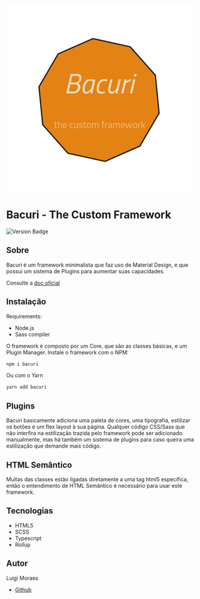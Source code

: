 ![Bacuri logo](Bacuri.png)
# Bacuri - The Custom Framework

![Version Badge](https://badgen.net/badge/version/0.1.0-alpha/green)

## Sobre

Bacuri é um framework minimalista que faz uso de Material Design, e que possui
um sistema de Plugins para aumentar suas capacidades.

Consulte a [doc oficial](https://github.com/luigi-ms/bacuri-framework/wiki)
## Instalação

Requirements:
- Node.js 
- Sass compiler

O framework é composto por um Core, que são as classes básicas, e um Plugin Manager.
Instale o framework com o NPM:

```bash
npm i bacuri
```

Ou com o Yarn
```bash
yarn add bacuri
```

## Plugins

Bacuri basicamente adiciona uma paleta de cores, uma tipografia, estilizar
os botões e um flex layout à sua página. Qualquer código CSS/Sass que não
interfira na estilização trazida pelo framework pode ser adicionado manualmente,
mas há também um sistema de plugins para caso queira uma estilização que demande
mais código.

## HTML Semântico

Muitas das classes estão ligadas diretamente a uma tag html5 específica,
então o entendimento de HTML Semântico é necessário para usar este framework.

## Tecnologias

-   HTML5
-   SCSS
-   Typescript
-   Rollup

## Autor

Luigi Moraes

-   [Github](https://github.com/luigi-ms)
